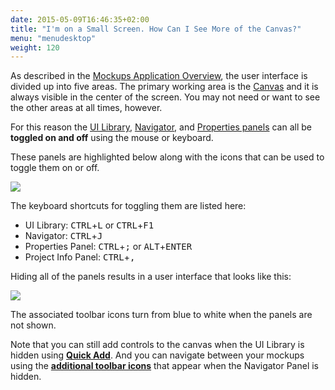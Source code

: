 ```yaml
---
date: 2015-05-09T16:46:35+02:00
title: "I'm on a Small Screen. How Can I See More of the Canvas?"
menu: "menudesktop"
weight: 120
---
```

As described in the [Mockups Application Overview](https://docs.balsamiq.com/desktop/overview/), the user interface is divided up into five areas. The primary working area is the [Canvas](https://docs.balsamiq.com/desktop/overview/#the-mockup-canvas) and it is always visible in the center of the screen. You may not need or want to see the other areas at all times, however.

For this reason the [UI Library](https://docs.balsamiq.com/desktop/overview/#the-ui-library), [Navigator](https://docs.balsamiq.com/desktop/overview/#the-navigator-panel), and [Properties panels](https://docs.balsamiq.com/desktop/overview/#the-properties-panel) can all be **toggled on and off** using the mouse or keyboard.

These panels are highlighted below along with the icons that can be used to toggle them on or off.

![](https://media.balsamiq.com/img/support/docs/m4d/b3/panels-toggle-on.png)

The keyboard shortcuts for toggling them are listed here:

*   UI Library: <kbd class="ctrl">CTRL</kbd>+<kbd>L</kbd> or <kbd class="ctrl">CTRL</kbd>+<kbd>F1</kbd>
*   Navigator: <kbd class="ctrl">CTRL</kbd>+<kbd>J</kbd>
*   Properties Panel: <kbd class="ctrl">CTRL</kbd>+<kbd>;</kbd> or <kbd class="alt">ALT</kbd>+<kbd>ENTER</kbd>
*   Project Info Panel: <kbd class="ctrl">CTRL</kbd>+<kbd>,</kbd>

Hiding all of the panels results in a user interface that looks like this:

![](https://media.balsamiq.com/img/support/docs/m4d/b3/panels-toggle-off.png)

The associated toolbar icons turn from blue to white when the panels are not shown.

Note that you can still add controls to the canvas when the UI Library is hidden using **[Quick Add](https://docs.balsamiq.com/desktop/overview/#the-quick-add-tool)**. And you can navigate between your mockups using the **[additional toolbar icons](https://docs.balsamiq.com/desktop/overview/#the-toolbar)** that appear when the Navigator Panel is hidden.
